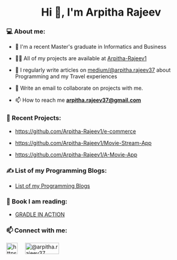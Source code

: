 <h1 align="center">Hi 👋, I'm Arpitha Rajeev</h1>

 <h3 align="left">💻 About me:</h3>

- 🌱 I'm a recent Master's graduate in Informatics and Business

- 👨‍💻 All of my projects are available at [Arpitha-Rajeev1](https://github.com/Arpitha-Rajeev1)

- 📝 I regularly write articles on [medium/@arpitha.rajeev37](https://medium.com/@arpitha.rajeev37) about Programming and my Travel experiences

- 💬 Write an email to collaborate on projects with me.

- 📫 How to reach me **arpitha.rajeev37@gmail.com**

<h3 align="left">🔧 Recent Projects:</h3>

- https://github.com/Arpitha-Rajeev1/e-commerce

- https://github.com/Arpitha-Rajeev1/Movie-Stream-App

- https://github.com/Arpitha-Rajeev1/A-Movie-App

<h3 align="left">✍ List of my Programming Blogs:</h3>

- [List of my Programming Blogs](https://medium.com/@arpitha.rajeev37/list-of-my-programming-blogs-a5205c4429ac)

<h3 align="left">📖 Book I am reading:</h3>

- <a href="https://m.media-amazon.com/images/W/MEDIAX_849526-T1/images/I/611QmrGM-YL._SL1500_.jpg" target="_blank">GRADLE IN ACTION</a> &nbsp;
 
<h3 align="left">📫 Connect with me:</h3>

<p align="left">
 <a href="https://www.linkedin.com/in/arpitha-rajeev-1107b3203/" target="_blank"><img align="center" src="https://cdn-icons-png.flaticon.com/512/145/145807.png" alt="https://www.linkedin.com/in/arpitha-rajeev-1107b3203/" height="30" width="30" /></a> &nbsp; &nbsp;
 <a href="https://medium.com/@arpitha.rajeev37" target="_blank"><img align="center" src="https://miro.medium.com/max/8976/1*Ra88BZ-CSTovFS2ZSURBgg.png" alt="@arpitha.rajeev37" height="30" width="90" /></a>
</p>


<br />
<br />
<br />

<!-- <p><img align="center" src="https://github-readme-stats.vercel.app/api/top-langs?username=arpitha-rajeev1&show_icons=true&locale=en&layout=compact" alt="arpitha-rajeev1" /></p> !>

